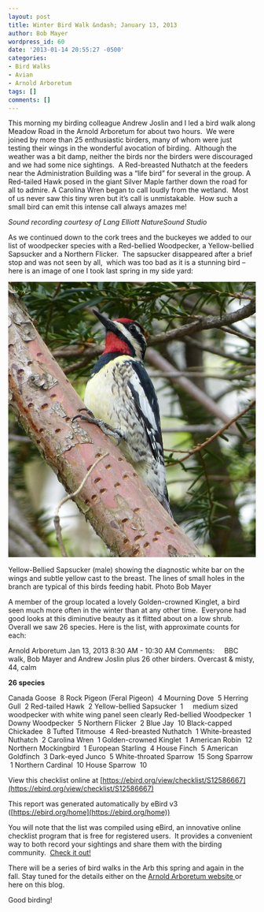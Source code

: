 ```yaml
---
layout: post
title: Winter Bird Walk &ndash; January 13, 2013
author: Bob Mayer
wordpress_id: 60
date: '2013-01-14 20:55:27 -0500'
categories:
- Bird Walks
- Avian
- Arnold Arboretum
tags: []
comments: []
---
```


This morning my birding colleague Andrew Joslin and I led a bird walk along Meadow Road in the Arnold Arboretum for about two hours.  We were joined by more than 25 enthusiastic birders, many of whom were just testing their wings in the wonderful avocation of birding.  Although the weather was a bit damp, neither the birds nor the birders were discouraged and we had some nice sightings.  A Red-breasted Nuthatch at the feeders near the Administration Building was a “life bird” for several in the group. A Red-tailed Hawk posed in the giant Silver Maple farther down the road for all to admire. A Carolina Wren began to call loudly from the wetland.  Most of us never saw this tiny wren but it’s call is unmistakable.  How such a small bird can emit this intense call always amazes me!

_Sound recording courtesy of Lang Elliott NatureSound Studio_ 

As we continued down to the cork trees and the buckeyes we added to our list of woodpecker species with a Red-bellied Woodpecker, a Yellow-bellied Sapsucker and a Northern Flicker.  The sapsucker disappeared after a brief stop and was not seen by all,  which was too bad as it is a stunning bird – here is an image of one I took last spring in my side yard:

![Yellow-Bellied Sapsucker (male) showing the diagnostic white bar on the wings and subtle yellow cast to the breast. The lines of small holes in the branch are typical of this birds feeding habit.](/images/2013/01/P1000348.jpg)

Yellow-Bellied Sapsucker (male) showing the diagnostic white bar on the wings and subtle yellow cast to the breast. The lines of small holes in the branch are typical of this birds feeding habit.
Photo Bob Mayer

A member of the group located a lovely Golden-crowned Kinglet, a bird seen much more often in the winter than at any other time.  Everyone had good looks at this diminutive beauty as it flitted about on a low shrub.  Overall we saw 26 species. Here is the list, with approximate counts for each:

Arnold Arboretum
Jan 13, 2013 8:30 AM - 10:30 AM
Comments:     BBC walk, Bob Mayer and Andrew Joslin plus 26 other birders. Overcast & misty, 44, calm

**26 species**

Canada Goose  8
Rock Pigeon (Feral Pigeon)  4
Mourning Dove  5
Herring Gull  2
Red-tailed Hawk  2
Yellow-bellied Sapsucker  1     medium sized woodpecker with white wing panel seen clearly
Red-bellied Woodpecker  1
Downy Woodpecker  5
Northern Flicker  2
Blue Jay  10
Black-capped Chickadee  8
Tufted Titmouse  4
Red-breasted Nuthatch  1
White-breasted Nuthatch  2
Carolina Wren  1
Golden-crowned Kinglet  1
American Robin  12
Northern Mockingbird  1
European Starling  4
House Finch  5
American Goldfinch  3
Dark-eyed Junco  5
White-throated Sparrow  15
Song Sparrow  1
Northern Cardinal  10
House Sparrow  10

View this checklist online at [https://ebird.org/view/checklist/S12586667](https://ebird.org/view/checklist/S12586667)

This report was generated automatically by eBird v3 ([https://ebird.org/home](https://ebird.org/home))

You will note that the list was compiled using eBird, an innovative online checklist program that is free for registered users.  It provides a convenient way to both record your sightings and share them with the birding community.  [Check it out!](https://ebird.org/home)

There will be a series of bird walks in the Arb this spring and again in the fall. Stay tuned for the details either on the [Arnold Arboretum website ](http://www.arboretum.harvard.edu/visit/)or here on this blog.

Good birding!
